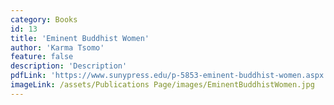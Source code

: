 ```yaml
---
category: Books
id: 13
title: 'Eminent Buddhist Women'
author: 'Karma Tsomo'
feature: false
description: 'Description'
pdfLink: 'https://www.sunypress.edu/p-5853-eminent-buddhist-women.aspx'
imageLink: /assets/Publications Page/images/EminentBuddhistWomen.jpg
---
```


